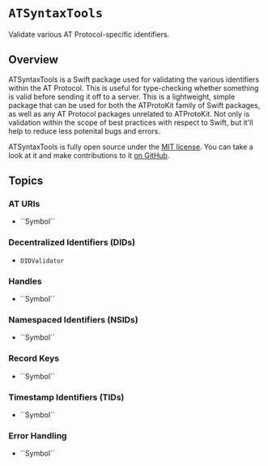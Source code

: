 # ``ATSyntaxTools``

Validate various AT Protocol-specific identifiers.

## Overview

ATSyntaxTools is a Swift package used for validating the various identifiers within the AT Protocol. This is useful for type-checking whether something is valid before sending it off to a server. This is a lightweight, simple package that can be used for both the ATProtoKit family of Swift packages, as well as any AT Protocol packages unrelated to ATProtoKit. Not only is validation within the scope of best practices with respect to Swift, but it'll help to reduce less potenital bugs and errors.

ATSyntaxTools is fully open source under the [MIT license](https://github.com/ATProtoKit/ATSyntaxTools/blob/main/LICENSE.md). You can take a look at it and make contributions to it [on GitHub](https://github.com/ATProtoKit/ATSyntaxTools).

## Topics

### AT URIs

- <!--@START_MENU_TOKEN@-->``Symbol``<!--@END_MENU_TOKEN@-->

### Decentralized Identifiers (DIDs)

- ``DIDValidator``

### Handles

- <!--@START_MENU_TOKEN@-->``Symbol``<!--@END_MENU_TOKEN@-->

### Namespaced Identifiers (NSIDs)

- <!--@START_MENU_TOKEN@-->``Symbol``<!--@END_MENU_TOKEN@-->

### Record Keys

- <!--@START_MENU_TOKEN@-->``Symbol``<!--@END_MENU_TOKEN@-->

### Timestamp Identifiers (TIDs)

- <!--@START_MENU_TOKEN@-->``Symbol``<!--@END_MENU_TOKEN@-->

### Error Handling

- <!--@START_MENU_TOKEN@-->``Symbol``<!--@END_MENU_TOKEN@-->
